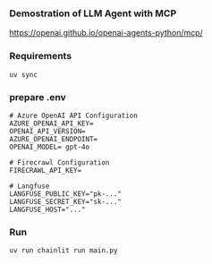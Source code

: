 ### Demostration of LLM Agent with MCP

https://openai.github.io/openai-agents-python/mcp/

### Requirements

```
uv sync
```

### prepare .env

```
# Azure OpenAI API Configuration
AZURE_OPENAI_API_KEY=
OPENAI_API_VERSION=
AZURE_OPENAI_ENDPOINT=
OPENAI_MODEL= gpt-4o

# Firecrawl Configuration
FIRECRAWL_API_KEY=

# Langfuse
LANGFUSE_PUBLIC_KEY="pk-..."
LANGFUSE_SECRET_KEY="sk-..."
LANGFUSE_HOST="..."
```

### Run

```bash
uv run chainlit run main.py
```